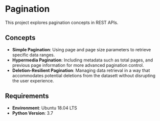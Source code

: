 # Pagination
This project explores pagination concepts in REST APIs.

## Concepts
- **Simple Pagination**: Using page and page size parameters to retrieve specific data ranges.
- **Hypermedia Pagination**: Including metadata such as total pages, and previous page information for more advanced pagination control.
- **Deletion-Resilient Pagination**: Managing data retrieval in a way that accommodates potential deletions from the datasett without disrupting the user experience.

## Requirements
- **Environment**: Ubuntu 18.04 LTS
- **Python Version**: 3.7
